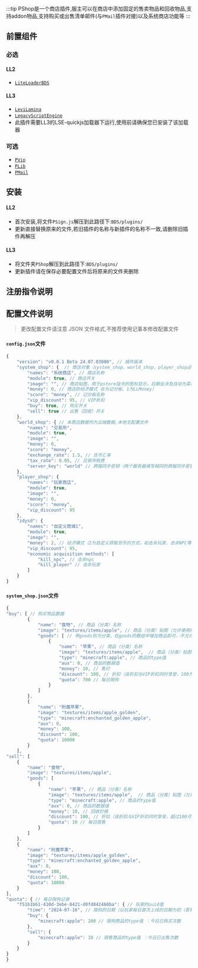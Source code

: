 :::tip
PShop是一个商店插件,服主可以在商店中添加固定的售卖物品和回收物品,支持addon物品,支持购买或出售清单邮件(与`PMail`插件对接)以及系统商店功能等
:::

## 前置组件
### 必选
#### LL2 
- [`LiteLoaderBDS`](https://www.minebbs.com/liteloader/)  
#### LL3
- [`LeviLamina`](https://www.minebbs.com/resources/levilamina.8049/)  
- [`LegacyScriptEngine`](https://www.minebbs.com/resources/legacyscriptengine.8048/)  
 - 此插件需要LL3的LSE-quickjs加载器下运行,使用前请确保您已安装了该加载器  

### 可选
- [`PVip`](https://www.minebbs.com/resources/pvip.4385/)  
- [`PLib`](https://www.minebbs.com/resources/plib.4523/)  
- [`PMail`](https://www.minebbs.com/resources/pvip.4385/)  

## 安装
#### LL2
- 首次安装,将文件`PSign.js`解压到此路径下:`BDS/plugins/`  
 - 更新直接替换原来的文件,若旧插件的名称与新插件的名称不一致,请删除旧插件再解压 
#### LL3
- 将文件夹`PShop`解压到此路径下:`BDS/plugins/`  
 - 更新插件请在保存必要配置文件后将原来的文件夹删除  

## 注册指令说明

## 配置文件说明
> 更改配置文件请注意 JSON 文件格式,不推荐使用记事本修改配置文件 
#### `config.json`文件
```js
{
    "version": "v0.0.1 Beta 24.07.03000", // 插件版本
    "system_shop": {  // 商店对象（system_shop、world_shop、player_shop必须存在，否则部分功能缺失）
        "names": "系统商店", // 商店名称
        "module": true, // 商店开关
        "image": "", // 商店贴图，用于pstore指令的图标显示，后期会涉及自动为菜单插件添加按钮
        "money": 0, // 商店的经济模式（0为记分板，1为LLMoney）
        "score": "money", // 记分板名称
        "vip_discount": 95, // VIP折扣
        "buy": true, // 购买开关
        "sell": true // 出售（回收）开关
    },
    "world_shop": { // 本商店数据均为云端数据,本地无配置文件
        "names": "交易所",
        "module": true,
        "image": "",
        "money": 0,
        "score": "money",
        "exchange_rate": 1.5, // 货币汇率
        "tax_rate": 0.05, // 交易所税费
        "server_key": "world" // 跨服同步密钥（两个服务器填写相同的跨服同步密钥即可实现交易所跨服）
    },
    "player_shop": {
        "names": "玩家商店",
        "module": true,
        "image": "",
        "money": 0,
        "score": "money",
        "vip_discount": 95
    },
    "zdysd": {
        "names": "自定义商城1",
        "module": true,
        "image": "",
        "money": 2, // 经济模式（2为自定义获取货币的方式，如击杀玩家、击杀NPC等，更多功能开发中）
        "vip_discount": 95,
        "economic acquisition methods": [
            "kill_npc", // 击杀npc
            "kill_player" // 击杀玩家
        ]
    }
}
```
#### `system_shop.json`文件
```js
{
"buy": [ // 购买物品数据
        {
            "name": "食物", // 商品（分类）名称
            "image": "textures/items/apple", // 商品（分类）贴图（允许使用网络地址，但不一定会显示）
            "goods": [ // 带goods则为分类，在goods的数组中增加商品即可，不允许套娃）
                {
                    "name": "苹果", // 商品（分类）名称
                    "image": "textures/items/apple",  // 商品（分类）贴图（允许使用网络地址，但不一定会显示）
                    "type": "minecraft:apple", // 商品的type值
                    "aux": 0, // 商品的数据值
                    "money": 10, // 售价
                    "discount": 100, // 折扣（该折扣与VIP折扣同时享受，100为不打折超过100可以为涨价）
                    "quota": 700 // 每日限购
                }
            ]
        },
        {
            "name": "附魔苹果",
            "image": "textures/items/apple_golden",
            "type": "minecraft:enchanted_golden_apple",
            "aux": 0,
            "money": 100,
            "discount": 100,
            "quota": 10000
        }
    ],
"sell": [
    {
        "name": "食物",
        "image": "textures/items/apple",
        "goods": [
            {
                "name": "苹果", // 商品（分类）名称
                "image": "textures/items/apple",  // 商品（分类）贴图（允许使用网络地址，但不一定会显示）
                "type": "minecraft:apple", // 商品的type值
                "aux": 0, // 商品的数据值
                "money": 10, // 回收价格
                "discount": 100, // 折扣（该折扣与VIP折扣同时享受，超过100可以为降收益）
                "quota": 10 // 每日限售
            }
        ]
    },
    {
        "name": "附魔苹果",
        "image": "textures/items/apple_golden",
        "type": "minecraft:enchanted_golden_apple",
        "aux": 0,
        "money": 100,
        "discount": 100,
        "quota": 10000
    }
],
"quota": { // 每日限购记录
    "f51b1b61-410d-3ebe-8421-d0fd842460ba": { // 玩家的uuid值 
        "time": "2024-07-16", // 限购的日期（以玩家每日首次上线的日期为初（若每日00:00后还在服务器中，则需要重新进入服务器即可）
        "buy": {
            "minecraft:apple": 200 // 限购商品的type值 ：今日已购买次数
        },
        "sell": {
            "minecraft:apple": 10 // 限售商品的type值 ：今日已出售次数
        }
    }
}
}
```